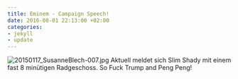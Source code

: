 ```yaml
---
title: Eminem - Campaign Speech!
date: 2016-08-01 22:13:00 +02:00
categories:
- jekyll
- update
---
```


![20150117_SusanneBlech-007.jpg](/uploads/20150117_SusanneBlech-007.jpg)
Aktuell meldet sich Slim Shady mit einem fast 8 minütigen Radgeschoss. So Fuck Trump and Peng Peng! 